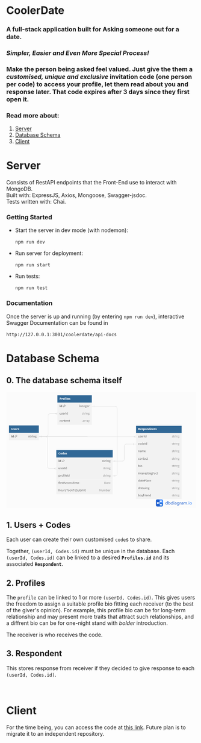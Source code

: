 # CoolerDate

### A full-stack application built for Asking someone out for a date. 
### *Simpler, Easier and Even More Special Process!*
### Make the person being asked feel valued. Just give the them a *customised, unique and exclusive* invitation code (one person per code) to access your profile, let them read about you and response later. That code expires after 3 days since they first open it. 


### Read more about:
1. [Server](#server)
2. [Database Schema](#database-schema)
3. [Client](#client)

# Server

Consists of RestAPI endpoints that the Front-End use to interact with MongoDB.  
Built with: ExpressJS, Axios, Mongoose, Swagger-jsdoc.  
Tests written with: Chai.

### Getting Started

- Start the server in dev mode (with nodemon):   
   ```
   npm run dev
   ```
- Run server for deployment: 
   ```
   npm run start
   ```
- Run tests: 
   ```
   npm run test
   ```

### Documentation
Once the server is up and running (by entering `npm run dev`), interactive Swagger Documentation can be found in 
   ```
   http://127.0.0.1:3001/coolerdate/api-docs
   ```

# Database Schema

## 0. The database schema itself

![Database schema](public/CoolerDate.png)

## 1. Users + Codes
Each user can create their own customised `code`s to share.

Together, `(userId, Codes.id)` must be unique in the database. Each `(userId, Codes.id)` can be linked to a desired **`Profiles.id`** and its associated **`Respondent`**. 

## 2. Profiles
The `profile` can be linked to 1 or more `(userId, Codes.id)`. This gives users the freedom to assign a suitable profile bio fitting each receiver (to the best of the giver's opinion). For example, this profile bio can be for long-term relationship and may present more traits that attract such relationships, and a diffrent bio can be for one-night stand with *bolder* introduction. 

The receiver is who receives the code.


## 3. Respondent
This stores response from receiver if they decided to give response to each `(userId, Codes.id)`.



<br>

# Client

For the time being, you can access the code at [this link](https://github.com/rodonguyen/my_website/blob/master/src/pages/DateMe.js). Future plan is to migrate it to an independent repository. 
